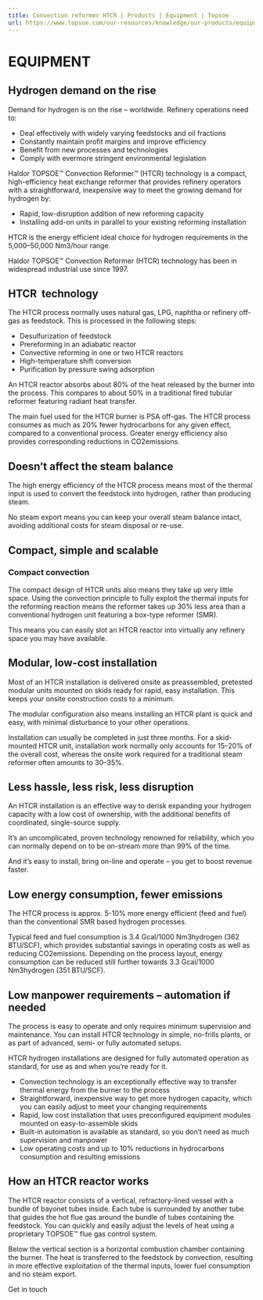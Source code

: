 ```yaml
---
title: Convection reformer HTCR | Products | Equipment | Topsoe
url: https://www.topsoe.com/our-resources/knowledge/our-products/equipment/convection-reformer-htcr#main-content
---
```


# EQUIPMENT

## Hydrogen demand on the rise

Demand for hydrogen is on the rise – worldwide. Refinery operations need to:

- Deal effectively with widely varying feedstocks and oil fractions
- Constantly maintain profit margins and improve efficiency
- Benefit from new processes and technologies
- Comply with evermore stringent environmental legislation

Haldor TOPSOE™ Convection Reformer™ (HTCR) technology is a compact, high-efficiency heat exchange reformer that provides refinery operators with a straightforward, inexpensive way to meet the growing demand for hydrogen by:

- Rapid, low-disruption addition of new reforming capacity
- Installing add-on units in parallel to your existing reforming installation

HTCR is the energy efficient ideal choice for hydrogen requirements in the 5,000–50,000 Nm3/hour range.

Haldor TOPSOE™ Convection Reformer (HTCR) technology has been in widespread industrial use since 1997.

## HTCR  technology

The HTCR process normally uses natural gas, LPG, naphtha or refinery off-gas as feedstock. This is processed in the following steps:

- Desulfurization of feedstock
- Prereforming in an adiabatic reactor
- Convective reforming in one or two HTCR reactors
- High-temperature shift conversion
- Purification by pressure swing adsorption

An HTCR reactor absorbs about 80% of the heat released by the burner into the process. This compares to about 50% in a traditional fired tubular reformer featuring radiant heat transfer.

The main fuel used for the HTCR burner is PSA off-gas. The HTCR process consumes as much as 20% fewer hydrocarbons for any given effect, compared to a conventional process. Greater energy efficiency also provides corresponding reductions in CO2emissions.

## Doesn’t affect the steam balance

The high energy efficiency of the HTCR process means most of the thermal input is used to convert the feedstock into hydrogen, rather than producing steam.

No steam export means you can keep your overall steam balance intact, avoiding additional costs for steam disposal or re-use.

## Compact, simple and scalable

### Compact convection

The compact design of HTCR units also means they take up very little space. Using the convection principle to fully exploit the thermal inputs for the reforming reaction means the reformer takes up 30% less area than a conventional hydrogen unit featuring a box-type reformer (SMR).

This means you can easily slot an HTCR reactor into virtually any refinery space you may have available.

## Modular, low-cost installation

Most of an HTCR installation is delivered onsite as preassembled, pretested modular units mounted on skids ready for rapid, easy installation. This keeps your onsite construction costs to a minimum.

The modular configuration also means installing an HTCR plant is quick and easy, with minimal disturbance to your other operations.

Installation can usually be completed in just three months. For a skid-mounted HTCR unit, installation work normally only accounts for 15–20% of the overall cost, whereas the onsite work required for a traditional steam reformer often amounts to 30–35%.

## Less hassle, less risk, less disruption

An HTCR installation is an effective way to derisk expanding your hydrogen capacity with a low cost of ownership, with the additional benefits of coordinated, single-source supply.

It’s an uncomplicated, proven technology renowned for reliability, which you can normally depend on to be on-stream more than 99% of the time.

And it’s easy to install, bring on-line and operate – you get to boost revenue faster.

## Low energy consumption, fewer emissions

The HTCR process is approx. 5-10% more energy efficient (feed and fuel) than the conventional SMR based hydrogen processes.

Typical feed and fuel consumption is 3.4 Gcal/1000 Nm3hydrogen (362 BTU/SCF), which provides substantial savings in operating costs as well as reducing CO2emissions. Depending on the process layout, energy consumption can be reduced still further towards 3.3 Gcal/1000 Nm3hydrogen (351 BTU/SCF).

## Low manpower requirements – automation if needed

The process is easy to operate and only requires minimum supervision and maintenance. You can install HTCR technology in simple, no-frills plants, or as part of advanced, semi- or fully automated setups.

HTCR hydrogen installations are designed for fully automated operation as standard, for use as and when you’re ready for it.

- Convection technology is an exceptionally effective way to transfer thermal energy from the burner to the process
- Straightforward, inexpensive way to get more hydrogen capacity, which you can easily adjust to meet your changing requirements
- Rapid, low cost installation that uses preconfigured equipment modules mounted on easy-to-assemble skids
- Built-in automation is available as standard, so you don’t need as much supervision and manpower
- Low operating costs and up to 10% reductions in hydrocarbons consumption and resulting emissions

## How an HTCR reactor works

The HTCR reactor consists of a vertical, refractory-lined vessel with a bundle of bayonet tubes inside. Each tube is surrounded by another tube that guides the hot flue gas around the bundle of tubes containing the feedstock. You can quickly and easily adjust the levels of heat using a proprietary TOPSOE™ flue gas control system.

Below the vertical section is a horizontal combustion chamber containing the burner. The heat is transferred to the feedstock by convection, resulting in more effective exploitation of the thermal inputs, lower fuel consumption and no steam export.

Get in touch